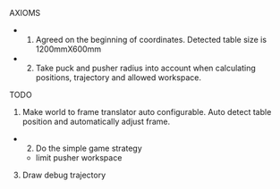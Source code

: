 AXIOMS
+ 1. Agreed on the beginning of coordinates. Detected table size is 1200mmX600mm
+ 2. Take puck and pusher radius into account when calculating positions, trajectory and allowed workspace.

TODO
1. Make world to frame translator auto configurable. Auto detect table position and automatically adjust frame.
* 2. Do the simple game strategy
    - limit pusher workspace 
3. Draw debug trajectory
